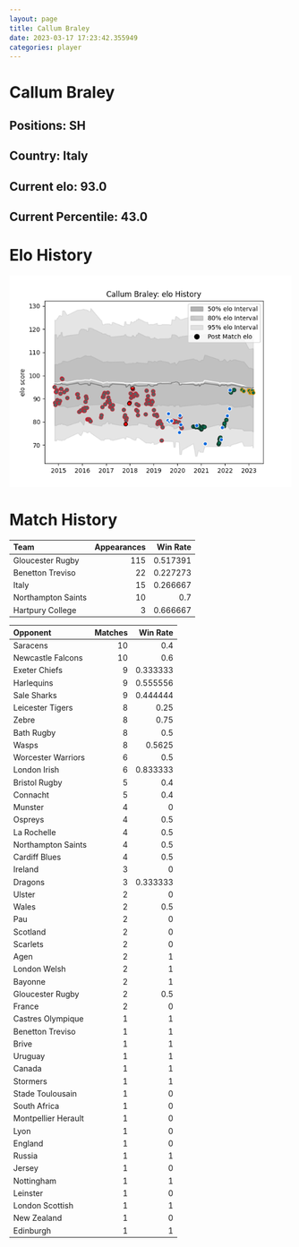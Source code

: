 ```yaml
---  
layout: page  
title: Callum Braley  
date: 2023-03-17 17:23:42.355949  
categories: player  
---
```

# Callum Braley

## Positions: SH

## Country: Italy

## Current elo: 93.0

## Current Percentile: 43.0

# Elo History


![elo history](history_CallumBraley.png)
# Match History


| Team               |   Appearances |   Win Rate |
|:-------------------|--------------:|-----------:|
| Gloucester Rugby   |           115 |   0.517391 |
| Benetton Treviso   |            22 |   0.227273 |
| Italy              |            15 |   0.266667 |
| Northampton Saints |            10 |   0.7      |
| Hartpury College   |             3 |   0.666667 |

| Opponent            |   Matches |   Win Rate |
|:--------------------|----------:|-----------:|
| Saracens            |        10 |   0.4      |
| Newcastle Falcons   |        10 |   0.6      |
| Exeter Chiefs       |         9 |   0.333333 |
| Harlequins          |         9 |   0.555556 |
| Sale Sharks         |         9 |   0.444444 |
| Leicester Tigers    |         8 |   0.25     |
| Zebre               |         8 |   0.75     |
| Bath Rugby          |         8 |   0.5      |
| Wasps               |         8 |   0.5625   |
| Worcester Warriors  |         6 |   0.5      |
| London Irish        |         6 |   0.833333 |
| Bristol Rugby       |         5 |   0.4      |
| Connacht            |         5 |   0.4      |
| Munster             |         4 |   0        |
| Ospreys             |         4 |   0.5      |
| La Rochelle         |         4 |   0.5      |
| Northampton Saints  |         4 |   0.5      |
| Cardiff Blues       |         4 |   0.5      |
| Ireland             |         3 |   0        |
| Dragons             |         3 |   0.333333 |
| Ulster              |         2 |   0        |
| Wales               |         2 |   0.5      |
| Pau                 |         2 |   0        |
| Scotland            |         2 |   0        |
| Scarlets            |         2 |   0        |
| Agen                |         2 |   1        |
| London Welsh        |         2 |   1        |
| Bayonne             |         2 |   1        |
| Gloucester Rugby    |         2 |   0.5      |
| France              |         2 |   0        |
| Castres Olympique   |         1 |   1        |
| Benetton Treviso    |         1 |   1        |
| Brive               |         1 |   1        |
| Uruguay             |         1 |   1        |
| Canada              |         1 |   1        |
| Stormers            |         1 |   1        |
| Stade Toulousain    |         1 |   0        |
| South Africa        |         1 |   0        |
| Montpellier Herault |         1 |   0        |
| Lyon                |         1 |   0        |
| England             |         1 |   0        |
| Russia              |         1 |   1        |
| Jersey              |         1 |   0        |
| Nottingham          |         1 |   1        |
| Leinster            |         1 |   0        |
| London Scottish     |         1 |   1        |
| New Zealand         |         1 |   0        |
| Edinburgh           |         1 |   1        |